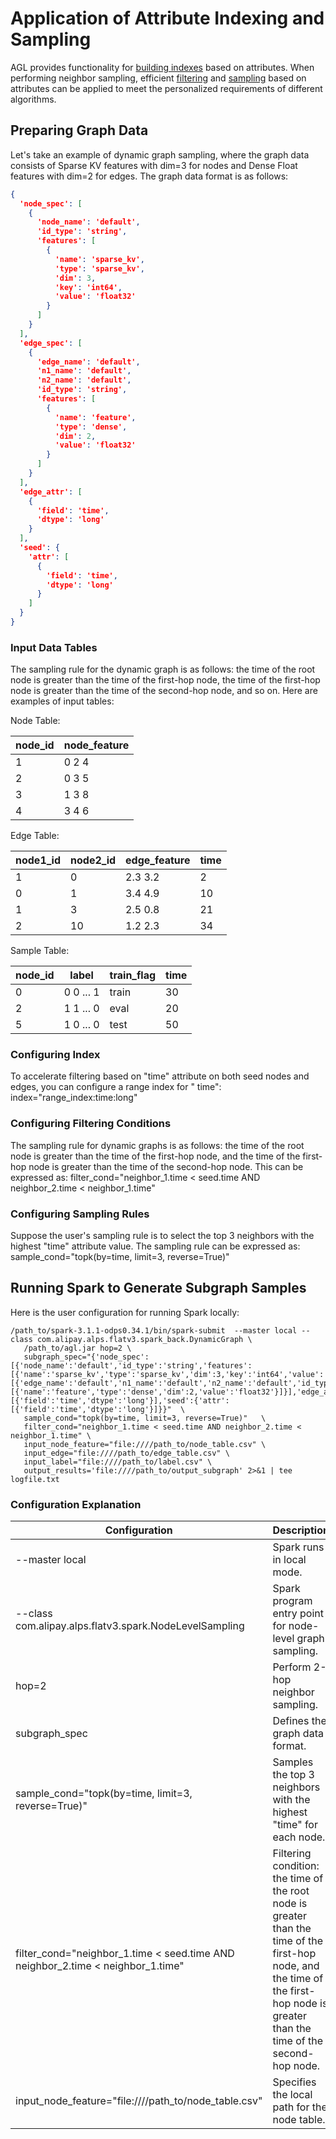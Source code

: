 # Application of Attribute Indexing and Sampling

AGL provides functionality for [building indexes](../../English/sampler/3_neighbor_attribute_indexing_EN.md) based on
attributes.
When performing neighbor sampling, efficient [filtering](../../English/sampler/2_neighbor_filtering_condition_EN.md)
and [sampling](../../English/sampler/4_neighbor_sampling_EN.md) based on attributes can be applied to meet the personalized
requirements of different algorithms.

## Preparing Graph Data

Let's take an example of dynamic graph sampling, where the graph data consists of Sparse KV features with dim=3 for
nodes and Dense Float features with dim=2 for edges. The graph data format is as follows:

```json
{
  'node_spec': [
    {
      'node_name': 'default',
      'id_type': 'string',
      'features': [
        {
          'name': 'sparse_kv',
          'type': 'sparse_kv',
          'dim': 3,
          'key': 'int64',
          'value': 'float32'
        }
      ]
    }
  ],
  'edge_spec': [
    {
      'edge_name': 'default',
      'n1_name': 'default',
      'n2_name': 'default',
      'id_type': 'string',
      'features': [
        {
          'name': 'feature',
          'type': 'dense',
          'dim': 2,
          'value': 'float32'
        }
      ]
    }
  ],
  'edge_attr': [
    {
      'field': 'time',
      'dtype': 'long'
    }
  ],
  'seed': {
    'attr': [
      {
        'field': 'time',
        'dtype': 'long'
      }
    ]
  }
}
```

### Input Data Tables

The sampling rule for the dynamic graph is as follows: the time of the root node is greater than the time of the
first-hop node, the time of the first-hop node is greater than the time of the second-hop node, and so on.
Here are examples of input tables:

Node Table:

| node_id  | node_feature |
| -------- | ------------ |
|    1     |     0 2 4    |
|    2     |     0 3 5    |
|    3     |     1 3 8    |
|    4     |     3 4 6    |

Edge Table:

|  node1_id  |  node2_id  | edge_feature | time |
| ---------- | ---------- | ------------ | ---- |
|     1      |     0      |   2.3 3.2    |  2   |
|     0      |     1      |   3.4 4.9    |  10  |
|     1      |     3      |   2.5 0.8    |  21  |
|     2      |     10     |   1.2 2.3    |  34  |

Sample Table:

|  node_id  |    label   |  train_flag   | time |
| --------- | ---------- | ------------- | ---- |
|     0     |  0 0 ... 1 |     train     |  30  |
|     2     |  1 1 ... 0 |     eval      |  20  |
|     5     |  1 0 ... 0 |     test      |  50  |

### Configuring Index

To accelerate filtering based on "time" attribute on both seed nodes and edges, you can configure a range index for "
time":
index="range_index:time:long"

### Configuring Filtering Conditions

The sampling rule for dynamic graphs is as follows: the time of the root node is greater than the time of the first-hop
node, and the time of the first-hop node is greater than the time of the second-hop node.
This can be expressed as:
filter_cond="neighbor_1.time < seed.time AND neighbor_2.time < neighbor_1.time"

### Configuring Sampling Rules

Suppose the user's sampling rule is to select the top 3 neighbors with the highest "time" attribute value. The sampling
rule can be expressed as:
sample_cond="topk(by=time, limit=3, reverse=True)"

## Running Spark to Generate Subgraph Samples

Here is the user configuration for running Spark locally:

 ``` 
/path_to/spark-3.1.1-odps0.34.1/bin/spark-submit  --master local --class com.alipay.alps.flatv3.spark_back.DynamicGraph \
    /path_to/agl.jar hop=2 \
    subgraph_spec="{'node_spec':[{'node_name':'default','id_type':'string','features':[{'name':'sparse_kv','type':'sparse_kv','dim':3,'key':'int64','value':'float32'}]}],'edge_spec':[{'edge_name':'default','n1_name':'default','n2_name':'default','id_type':'string','features':[{'name':'feature','type':'dense','dim':2,'value':'float32'}]}],'edge_attr':[{'field':'time','dtype':'long'}],'seed':{'attr':[{'field':'time','dtype':'long'}]}}"  \
    sample_cond="topk(by=time, limit=3, reverse=True)"   \
    filter_cond="neighbor_1.time < seed.time AND neighbor_2.time < neighbor_1.time" \
    input_node_feature="file:////path_to/node_table.csv" \
    input_edge="file:////path_to/edge_table.csv" \
    input_label="file:////path_to/label.csv" \
    output_results='file:////path_to/output_subgraph' 2>&1 | tee logfile.txt
 ``` 

### Configuration Explanation

| Configuration | Description |
| --- | --- |
| --master local | Spark runs in local mode. |
| --class com.alipay.alps.flatv3.spark.NodeLevelSampling | Spark program entry point for node-level graph sampling. |
| hop=2 | Perform 2-hop neighbor sampling. |
| subgraph_spec | Defines the graph data format. |
| sample_cond="topk(by=time, limit=3, reverse=True)" | Samples the top 3 neighbors with the highest "time" for each node. |
| filter_cond="neighbor_1.time < seed.time AND neighbor_2.time < neighbor_1.time" | Filtering condition: the time of the root node is greater than the time of the first-hop node, and the time of the first-hop node is greater than the time of the second-hop node. |
| input_node_feature="file:////path_to/node_table.csv" | Specifies the local path for the node table. |
